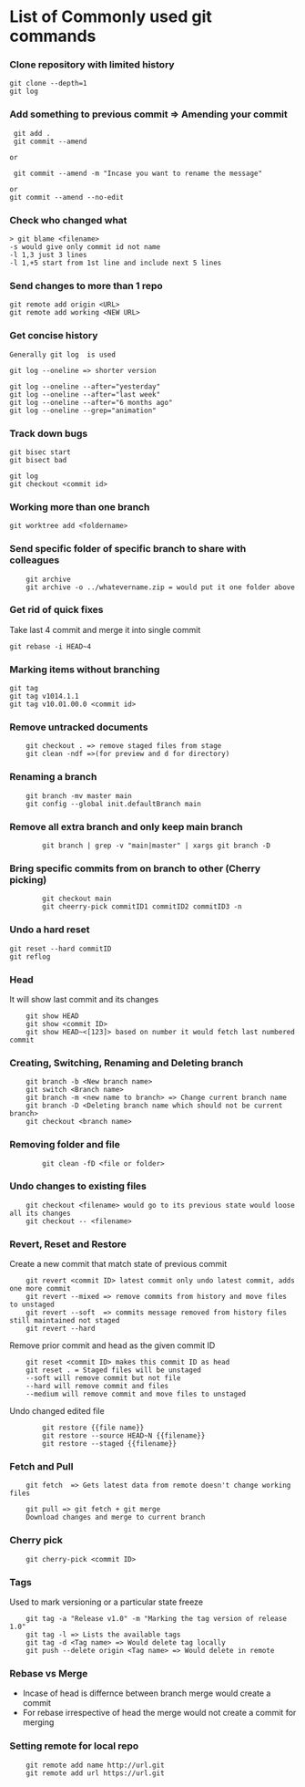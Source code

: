 # List of Commonly used git commands

### Clone repository with limited history
    git clone --depth=1
    git log

### Add something to previous commit => Amending your commit
     git add .
     git commit --amend

    or

     git commit --amend -m "Incase you want to rename the message"

    or
    git commit --amend --no-edit

###  Check who changed what

    > git blame <filename>
    -s would give only commit id not name
    -l 1,3 just 3 lines
    -l 1,+5 start from 1st line and include next 5 lines

### Send changes to more than 1 repo

    git remote add origin <URL>
    git remote add working <NEW URL>


### Get concise history

    Generally git log  is used

    git log --oneline => shorter version

    git log --oneline --after="yesterday"
    git log --oneline --after="last week"
    git log --oneline --after="6 months ago"
    git log --oneline --grep="animation"

### Track down bugs

    git bisec start
    git bisect bad

    git log
    git checkout <commit id>

### Working more than one branch

    git worktree add <foldername>

### Send specific folder of specific branch to share with colleagues

        git archive
        git archive -o ../whatevername.zip = would put it one folder above

### Get rid of quick fixes
Take last 4 commit and merge it into single commit

    git rebase -i HEAD~4

### Marking items without branching

    git tag
    git tag v1014.1.1
    git tag v10.01.00.0 <commit id>
### Remove untracked documents

        git checkout . => remove staged files from stage
        git clean -ndf =>(for preview and d for directory)


### Renaming a branch

        git branch -mv master main
        git config --global init.defaultBranch main

### Remove all extra branch and only keep main branch

            git branch | grep -v "main|master" | xargs git branch -D

### Bring specific commits from on branch to other (Cherry picking)

            git checkout main
            git cheerry-pick commitID1 commitID2 commitID3 -n

### Undo a hard reset

    git reset --hard commitID
    git reflog



### Head
 It will show last commit and its changes

        git show HEAD
        git show <commit ID>
        git show HEAD~<[123]> based on number it would fetch last numbered commit


### Creating, Switching, Renaming and Deleting branch

        git branch -b <New branch name>
        git switch <Branch name>
        git branch -m <new name to branch> => Change current branch name
        git branch -D <Deleting branch name which should not be current branch>
        git checkout <branch name>

### Removing folder and file

            git clean -fD <file or folder>

### Undo changes to existing files

        git checkout <filename> would go to its previous state would loose all its changes
        git checkout -- <filename>




### Revert, Reset and Restore

Create a new commit that match state of previous commit

        git revert <commit ID> latest commit only undo latest commit, adds one more commit
        git revert --mixed => remove commits from history and move files to unstaged
        git revert --soft  => commits message removed from history files still maintained not staged
        git revert --hard

Remove prior commit and head as the given commit ID

        git reset <commit ID> makes this commit ID as head
        git reset . = Staged files will be unstaged
        --soft will remove commit but not file
        --hard will remove commit and files
        --medium will remove commit and move files to unstaged

Undo changed edited file

            git restore {{file name}}
            git restore --source HEAD~N {{filename}}
            git restore --staged {{filename}}



### Fetch and Pull

        git fetch  => Gets latest data from remote doesn't change working files

        git pull => git fetch + git merge
        Download changes and merge to current branch

### Cherry pick
        git cherry-pick <commit ID>

### Tags

Used to mark versioning or a particular state freeze

        git tag -a "Release v1.0" -m "Marking the tag version of release 1.0"
        git tag -l => Lists the available tags
        git tag -d <Tag name> => Would delete tag locally
        git push --delete origin <Tag name> => Would delete in remote

### Rebase vs Merge
* Incase of head is differnce between branch merge would create a commit
* For rebase irrespective of head the merge would not create a commit for merging


### Setting remote for local repo

        git remote add name http://url.git
        git remote add url https://url.git


